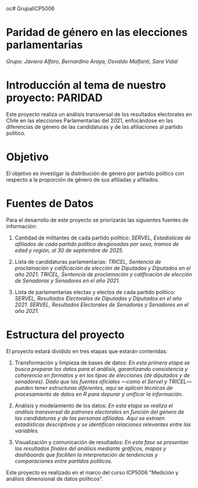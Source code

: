 oc# GrupalICP5006
# Paridad de género en las elecciones parlamentarias

_Grupo: Javiera Alfaro, Bernardino Araya, Osvaldo Malfanti, Sara Vidal_

# Introducción al tema de nuestro proyecto: PARIDAD
Este proyecto realiza un análisis transversal de los resultados electorales en Chile en las elecciones Parlamentarias del 2021, enfocándose en las diferencias de género de las candidaturas y de las afiliaciones al partido político.

# Objetivo
El objetivo es investigar la distribución de género por partido político con respecto a la proporción de género de sus afiliadas y afiliados. 

# Fuentes de Datos
Para el desarrollo de este proyecto se priorizarás las siguientes fuentes de información:
1. Cantidad de militantes de cada partido político:
   _SERVEL, Estadísticas de afiliados de cada partido político desglosadas por sexo, tramos de edad y región, al 30 de septiembre de 2025._

2. Lista de candidaturas parlamentarias:
  _TRICEL, Sentencia de proclamación y calificación de elección de Diputadas y Diputados en el año 2021._
  _TRICEL, Sentencia de proclamación y calificación de elección de Senadoras y Senadores en el año 2021._

3. Lista de parlamentarias electas y electos de cada partido político:
  _SERVEL, Resultados Electorales de Diputadas y Diputados en el año 2021.
  SERVEL, Resultados Electorales de Senadoras y Senadores en el año 2021._

# Estructura del proyecto
El proyecto estará dividido en tres etapas que estarán contenidas:

  1. Transformación y limpieza de bases de datos: _En esta primera etapa se busca preparar los datos para el análisis, garantizando consistencia y coherencia en formatos y en los tipos de elecciones (de diputados y de senadores). Dado que las fuentes oficiales —como el Servel y TRICEL— pueden tener estructuras diferentes, aquí se aplican técnicas de procesamiento de datos en R para depurar y unificar la información._
     
  2. Análisis y modelamiento de los datos: _En esta etapa se realiza el análisis transversal de patrones electorales en función del género de las candidaturas y de las personas afiliadas. Aquí se extraen estadísticas descriptivas y se identifican relaciones relevantes entre las variables._
     
  3. Visualización y comunicación de resultados: _En esta fase se presentan los resultados finales del análisis mediante gráficos, mapas y dashboards que faciliten la interpretación de tendencias y comparaciones entre partidos políticos._

Este proyecto es realizado en el marco del curso ICP5006 "Medición y análisis dimensional de datos políticos".





